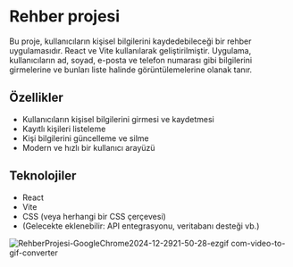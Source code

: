 # Rehber projesi
Bu proje, kullanıcıların kişisel bilgilerini kaydedebileceği bir rehber uygulamasıdır. React ve Vite kullanılarak geliştirilmiştir. Uygulama, kullanıcıların ad, soyad, e-posta ve telefon numarası gibi bilgilerini girmelerine ve bunları liste halinde görüntülemelerine olanak tanır.

## Özellikler

- Kullanıcıların kişisel bilgilerini girmesi ve kaydetmesi
- Kayıtlı kişileri listeleme
- Kişi bilgilerini güncelleme ve silme
- Modern ve hızlı bir kullanıcı arayüzü

## Teknolojiler

- React
- Vite
- CSS (veya herhangi bir CSS çerçevesi)
- (Gelecekte eklenebilir: API entegrasyonu, veritabanı desteği vb.)

![RehberProjesi-GoogleChrome2024-12-2921-50-28-ezgif com-video-to-gif-converter](https://github.com/user-attachments/assets/3cc32cb6-ed4e-4064-b448-25c357e3d2e2)
